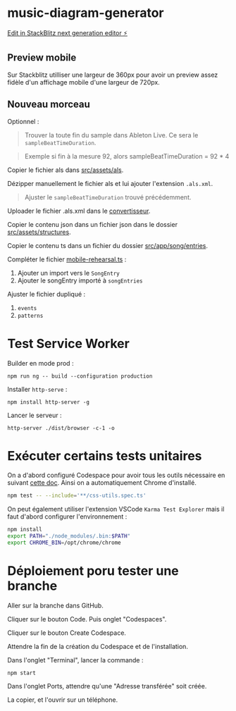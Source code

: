 # music-diagram-generator

[Edit in StackBlitz next generation editor ⚡️](https://stackblitz.com/~/github.com/Bludwarf/music-diagram-generator)

## Preview mobile

Sur Stackblitz utilliser une largeur de 360px pour avoir un preview assez fidèle d'un affichage mobile d'une largeur de
720px.

## Nouveau morceau

Optionnel :

> Trouver la toute fin du sample dans Ableton Live. Ce sera le `sampleBeatTimeDuration`.

> Exemple si fin à la mesure 92, alors sampleBeatTimeDuration = 92 * 4

Copier le fichier als dans [src/assets/als](src/assets/als).

Dézipper manuellement le fichier als et lui ajouter l'extension `.als.xml`.

> Ajuster le `sampleBeatTimeDuration` trouvé précédemment.

Uploader le fichier .als.xml dans le [convertisseur](https://bludwarf.github.io/music-diagram-generator/convert).

Copier le contenu json dans un fichier json dans le dossier [src/assets/structures](src/assets/structures).

Copier le contenu ts dans un fichier du dossier [src/app/song/entries](src/app/song/entries).

Compléter le fichier [mobile-rehearsal.ts](src/app/rehearsal/mobile/mobile-rehearsal.ts) :

1. Ajouter un import vers le `SongEntry`
2. Ajouter le songEntry importé à `songEntries`

Ajuster le fichier dupliqué :

1. `events`
2. `patterns`

# Test Service Worker

Builder en mode prod :

```shell
npm run ng -- build --configuration production
```

Installer `http-serve` :

```shell
npm install http-server -g
```

Lancer le serveur :

```shell
http-server ./dist/browser -c-1 -o
```

# Exécuter certains tests unitaires

On a d'abord configuré Codespace pour avoir tous les outils nécessaire en suivant [cette doc](https://docs.github.com/fr/codespaces/setting-up-your-project-for-codespaces/adding-a-dev-container-configuration/setting-up-your-nodejs-project-for-codespaces). Ainsi on a automatiquement Chrome d'installé.

```bash
npm test -- --include='**/css-utils.spec.ts'
```

On peut également utiliser l'extension VSCode `Karma Test Explorer` mais il faut d'abord configurer l'environnement :

```bash
npm install
export PATH="./node_modules/.bin:$PATH"
export CHROME_BIN=/opt/chrome/chrome
```

# Déploiement poru tester une branche

Aller sur la branche dans GitHub.

Cliquer sur le bouton Code. Puis onglet "Codespaces".

Cliquer sur le bouton Create Codespace.

Attendre la fin de la création du Codespace et de l'installation.

Dans l'onglet "Terminal", lancer la commande :

```shell
npm start
```

Dans l'onglet Ports, attendre qu'une "Adresse transférée" soit créée.

La copier, et l'ouvrir sur un téléphone.

